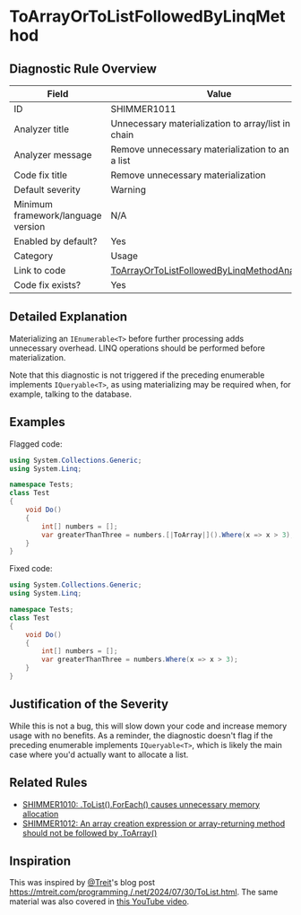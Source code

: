 # ToArrayOrToListFollowedByLinqMethod

## Diagnostic Rule Overview

| Field                              | Value
|------------------------------------|-------
| ID                                 | SHIMMER1011
| Analyzer title                     | Unnecessary materialization to array/list in LINQ chain
| Analyzer message                   | Remove unnecessary materialization to an array or a list
| Code fix title                     | Remove unnecessary materialization
| Default severity                   | Warning
| Minimum framework/language version | N/A
| Enabled by default?                | Yes
| Category                           | Usage
| Link to code                       | [ToArrayOrToListFollowedByLinqMethodAnalyzer.cs](../../src/Shimmering.Analyzers/UsageRules/ToArrayOrToListFollowedByLinqMethod/ToArrayOrToListFollowedByLinqMethodAnalyzer.cs)
| Code fix exists?                   | Yes

## Detailed Explanation

Materializing an `IEnumerable<T>` before further processing adds unnecessary overhead. LINQ operations should be performed before materialization.

Note that this diagnostic is not triggered if the preceding enumerable implements `IQueryable<T>`, as using materializing may be required when, for example, talking to the database.

## Examples

Flagged code:
```cs
using System.Collections.Generic;
using System.Linq;

namespace Tests;
class Test
{
    void Do()
    {
        int[] numbers = [];
        var greaterThanThree = numbers.[|ToArray|]().Where(x => x > 3);
    }
}
```

Fixed code:
```cs
using System.Collections.Generic;
using System.Linq;

namespace Tests;
class Test
{
    void Do()
    {
        int[] numbers = [];
        var greaterThanThree = numbers.Where(x => x > 3);
    }
}
```

## Justification of the Severity

While this is not a bug, this will slow down your code and increase memory usage with no benefits. As a reminder, the diagnostic doesn't flag if the preceding enumerable implements `IQueryable<T>`, which is likely the main case where you'd actually want to allocate a list.

## Related Rules

- [SHIMMER1010: .ToList().ForEach() causes unnecessary memory allocation](./SHIMMER1010.md)
- [SHIMMER1012: An array creation expression or array-returning method should not be followed by .ToArray()](./SHIMMER1012.md)

## Inspiration

This was inspired by [@Treit](https://github.com/Treit)'s blog post https://mtreit.com/programming,/.net/2024/07/30/ToList.html. The same material was also covered in [this YouTube video](https://www.youtube.com/watch?v=LaoRkzSE5tI).

